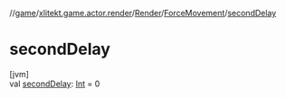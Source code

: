 //[game](../../../../index.md)/[xlitekt.game.actor.render](../../index.md)/[Render](../index.md)/[ForceMovement](index.md)/[secondDelay](second-delay.md)

# secondDelay

[jvm]\
val [secondDelay](second-delay.md): [Int](https://kotlinlang.org/api/latest/jvm/stdlib/kotlin/-int/index.html) = 0
